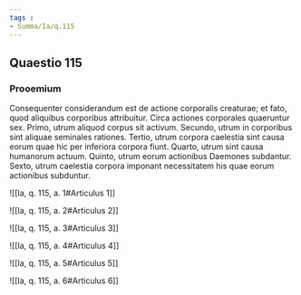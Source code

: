 ```yaml
---
tags : 
- Summa/Ia/q.115
---
```


## Quaestio 115

### Prooemium

Consequenter considerandum est de actione corporalis creaturae; et fato, quod aliquibus corporibus attribuitur. Circa actiones corporales quaeruntur sex. Primo, utrum aliquod corpus sit activum. Secundo, utrum in corporibus sint aliquae seminales rationes. Tertio, utrum corpora caelestia sint causa eorum quae hic per inferiora corpora fiunt. Quarto, utrum sint causa humanorum actuum. Quinto, utrum eorum actionibus Daemones subdantur. Sexto, utrum caelestia corpora imponant necessitatem his quae eorum actionibus subduntur.

![[Ia, q. 115, a. 1#Articulus 1]]

![[Ia, q. 115, a. 2#Articulus 2]]

![[Ia, q. 115, a. 3#Articulus 3]]

![[Ia, q. 115, a. 4#Articulus 4]]

![[Ia, q. 115, a. 5#Articulus 5]]

![[Ia, q. 115, a. 6#Articulus 6]]

